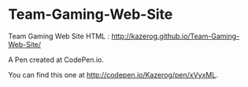 # Team-Gaming-Web-Site
Team Gaming Web Site HTML : http://kazerog.github.io/Team-Gaming-Web-Site/

A Pen created at CodePen.io. 

You can find this one at http://codepen.io/Kazerog/pen/xVyxML.
